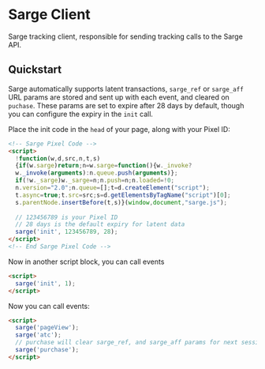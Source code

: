 # Sarge Client
Sarge tracking client, responsible for sending tracking calls to the Sarge API.

## Quickstart

Sarge automatically supports latent transactions, `sarge_ref` or `sarge_aff` URL params are stored and sent up with each event, and cleared on `puchase`. These params are set to expire after 28 days by default, though you can configure the expiry in the `init` call.

Place the init code in the `head` of your page, along with your Pixel ID:

```html
<!-- Sarge Pixel Code -->
<script>
  !function(w,d,src,n,t,s)
  {if(w.sarge)return;n=w.sarge=function(){w._invoke?
  w._invoke(arguments):n.queue.push(arguments)};
  if(!w._sarge)w._sarge=n;n.push=n;n.loaded=!0;
  n.version="2.0";n.queue=[];t=d.createElement("script");
  t.async=true;t.src=src;s=d.getElementsByTagName("script")[0];
  s.parentNode.insertBefore(t,s)}(window,document,"sarge.js");
  
  // 123456789 is your Pixel ID
  // 28 days is the default expiry for latent data
  sarge('init', 123456789, 28);
</script>
<!-- End Sarge Pixel Code -->
```

Now in another script block, you can call events

```html
<script>
  sarge('init', 1);
</script>
```

Now you can call events:

```html
<script>
  sarge('pageView');
  sarge('atc');
  // purchase will clear sarge_ref, and sarge_aff params for next session
  sarge('purchase');
</script>
```